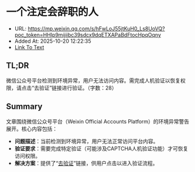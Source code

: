 # 一个注定会辞职的人
- URL: https://mp.weixin.qq.com/s/hFwLoJ55jtKuH0_Ls8UoVQ?poc_token=HHIp9mijiibc39sdcx9dqETXAPaBdFtocHpqOqny
- Added At: 2025-10-20 12:22:35
- [Link To Text](2025-10-20-一个注定会辞职的人_raw.md)

## TL;DR
微信公众号平台检测到环境异常，用户无法访问内容。需完成人机验证以恢复权限，请点击“去验证”链接进行验证。（字数：28）

## Summary
文章围绕微信公众号平台（Weixin Official Accounts Platform）的环境异常警告展开。核心内容包括：  
- **问题描述**：当前检测到环境异常，用户无法正常访问平台内容。  
- **验证要求**：需要完成特定验证（可能涉及CAPTCHA人机验证功能）才可恢复访问权限。  
- **解决方案**：提供了“[去验证](https://mp.weixin.qq.com/s/hFwLoJ55jtKuH0_Ls8UoVQ?poc_token=HHIp9mijiibc39sdcx9dqETXAPaBdFtocHpqOqny)”链接，供用户点击以进入验证流程。 
